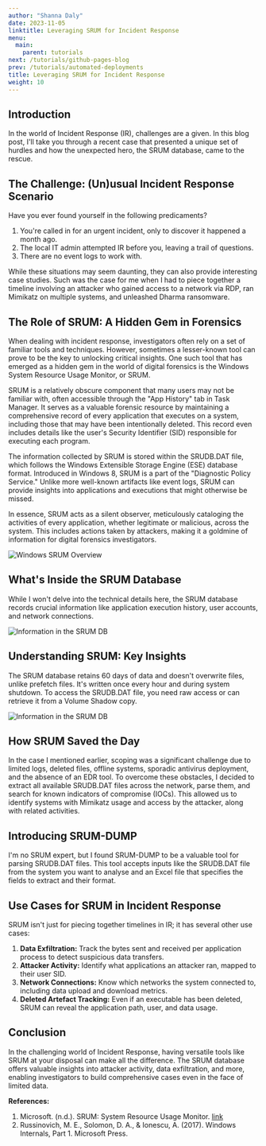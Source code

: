 ```yaml
---
author: "Shanna Daly"
date: 2023-11-05
linktitle: Leveraging SRUM for Incident Response
menu:
  main:
    parent: tutorials
next: /tutorials/github-pages-blog
prev: /tutorials/automated-deployments
title: Leveraging SRUM for Incident Response
weight: 10
---
```


## Introduction

In the world of Incident Response (IR), challenges are a given. In this blog post, I'll take you through a recent case that presented a unique set of hurdles and how the unexpected hero, the SRUM database, came to the rescue.

## The Challenge: (Un)usual Incident Response Scenario

Have you ever found yourself in the following predicaments?

1. You're called in for an urgent incident, only to discover it happened a month ago.
2. The local IT admin attempted IR before you, leaving a trail of questions.
3. There are no event logs to work with.

While these situations may seem daunting, they can also provide interesting case studies. Such was the case for me when I had to piece together a timeline involving an attacker who gained access to a network via RDP, ran Mimikatz on multiple systems, and unleashed Dharma ransomware.

## The Role of SRUM: A Hidden Gem in Forensics

When dealing with incident response, investigators often rely on a set of familiar tools and techniques. However, sometimes a lesser-known tool can prove to be the key to unlocking critical insights. One such tool that has emerged as a hidden gem in the world of digital forensics is the Windows System Resource Usage Monitor, or SRUM.

SRUM is a relatively obscure component that many users may not be familiar with, often accessible through the "App History" tab in Task Manager. It serves as a valuable forensic resource by maintaining a comprehensive record of every application that executes on a system, including those that may have been intentionally deleted. This record even includes details like the user's Security Identifier (SID) responsible for executing each program.

The information collected by SRUM is stored within the SRUDB.DAT file, which follows the Windows Extensible Storage Engine (ESE) database format. Introduced in Windows 8, SRUM is a part of the "Diagnostic Policy Service." Unlike more well-known artifacts like event logs, SRUM can provide insights into applications and executions that might otherwise be missed.

In essence, SRUM acts as a silent observer, meticulously cataloging the activities of every application, whether legitimate or malicious, across the system. This includes actions taken by attackers, making it a goldmine of information for digital forensics investigators.

![Windows SRUM Overview](../images/SRUM_1.png)


## What's Inside the SRUM Database

While I won't delve into the technical details here, the SRUM database records crucial information like application execution history, user accounts, and network connections.

![Information in the SRUM DB](../images/SRUM_2.png)

## Understanding SRUM: Key Insights

The SRUM database retains 60 days of data and doesn't overwrite files, unlike prefetch files. It's written once every hour and during system shutdown. To access the SRUDB.DAT file, you need raw access or can retrieve it from a Volume Shadow copy.

![Information in the SRUM DB](../images/SRUM_3.png)

## How SRUM Saved the Day

In the case I mentioned earlier, scoping was a significant challenge due to limited logs, deleted files, offline systems, sporadic antivirus deployment, and the absence of an EDR tool. To overcome these obstacles, I decided to extract all available SRUDB.DAT files across the network, parse them, and search for known indicators of compromise (IOCs). This allowed us to identify systems with Mimikatz usage and access by the attacker, along with related activities.



## Introducing SRUM-DUMP

I'm no SRUM expert, but I found SRUM-DUMP to be a valuable tool for parsing SRUDB.DAT files. This tool accepts inputs like the SRUDB.DAT file from the system you want to analyse and an Excel file that specifies the fields to extract and their format.

## Use Cases for SRUM in Incident Response

SRUM isn't just for piecing together timelines in IR; it has several other use cases:

1. **Data Exfiltration:** Track the bytes sent and received per application process to detect suspicious data transfers.
2. **Attacker Activity:** Identify what applications an attacker ran, mapped to their user SID.
3. **Network Connections:** Know which networks the system connected to, including data upload and download metrics.
4. **Deleted Artefact Tracking:** Even if an executable has been deleted, SRUM can reveal the application path, user, and data usage.

## Conclusion

In the challenging world of Incident Response, having versatile tools like SRUM at your disposal can make all the difference. The SRUM database offers valuable insights into attacker activity, data exfiltration, and more, enabling investigators to build comprehensive cases even in the face of limited data.

**References:**
1. Microsoft. (n.d.). SRUM: System Resource Usage Monitor. [link](https://docs.microsoft.com/en-us/windows/privacy/srum-system-resource-usage-monitor)
2. Russinovich, M. E., Solomon, D. A., & Ionescu, A. (2017). Windows Internals, Part 1. Microsoft Press.
